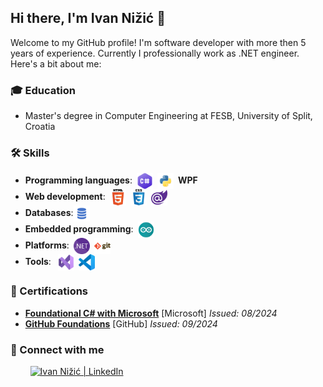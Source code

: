 ## Hi there, I'm Ivan Nižić 👋
Welcome to my GitHub profile! I'm software developer with more then 5 years of experience. Currently I professionally work as .NET engineer. Here's a bit about me:

### 🎓 Education
- Master's degree in Computer Engineering at FESB, University of Split, Croatia

### 🛠️ Skills
- **Programming languages**:&ensp;<img align="center" alt="C#" width="26px" src="https://raw.githubusercontent.com/github/explore/80688e429a7d4ef2fca1e82350fe8e3517d3494d/topics/csharp/csharp.png"/>&ensp;<img align="center" alt="Python" width="26px" src="https://raw.githubusercontent.com/github/explore/e31937ba11fcf9ec0238312b008d2e09007936c0/topics/python/python.png" />&ensp;**WPF**
- **Web development**:&ensp;<img align="center" alt="HTML5" width="26px" src="https://raw.githubusercontent.com/github/explore/80688e429a7d4ef2fca1e82350fe8e3517d3494d/topics/html/html.png" />&ensp;<img align="center" alt="CSS3" width="26px" src="https://raw.githubusercontent.com/github/explore/e31937ba11fcf9ec0238312b008d2e09007936c0/topics/css/css.png" />&ensp;<img align="center" alt="Blazor" width="26px" src="https://raw.githubusercontent.com/github/explore/e31937ba11fcf9ec0238312b008d2e09007936c0/topics/blazor/blazor.png" />
- **Databases**:<img align="center" alt="SQL" width="26px" src="https://raw.githubusercontent.com/github/explore/80688e429a7d4ef2fca1e82350fe8e3517d3494d/topics/sql/sql.png" />
- **Embedded programming**:&ensp;<img align="center" alt="Arduino" width="26px" src="https://raw.githubusercontent.com/github/explore/e31937ba11fcf9ec0238312b008d2e09007936c0/topics/arduino/arduino.png" />
- **Platforms**:&ensp;<img align="center" alt="GitHub" width="26px" src="https://raw.githubusercontent.com/github/explore/main/topics/dotnet/dotnet.png" />&ensp;<img align="center" alt="GitHub" width="26px" src="https://raw.githubusercontent.com/github/explore/main/topics/git/git.png" />
- **Tools**: &ensp;<img align="center" alt="Microsoft Visual Studio" width="26px" src="https://raw.githubusercontent.com/github/explore/e31937ba11fcf9ec0238312b008d2e09007936c0/topics/visual-studio/visual-studio.png" />&ensp;<img align="center" alt="Visual Studio Code" width="26px" src="https://raw.githubusercontent.com/github/explore/80688e429a7d4ef2fca1e82350fe8e3517d3494d/topics/visual-studio-code/visual-studio-code.png" />

### 📜 Certifications

- **[Foundational C# with Microsoft](https://www.freecodecamp.org/certification/fcc764f441f-81da-474e-a578-3aa0c263224f/foundational-c-sharp-with-microsoft)** [Microsoft]
*Issued: 08/2024*
- **[GitHub Foundations](https://www.credly.com/go/0CBhvWbg)** [GitHub]
*Issued: 09/2024*

### 💬 Connect with me
<p>
  &nbsp;&nbsp;&nbsp;&nbsp;&nbsp;&nbsp;&nbsp;
  <a href="https://www.linkedin.com/in/ivan-ni%C5%BEi%C4%87-000902181?originalSubdomain=hr&original_referer=https%3A%2F%2Fwww.google.com%2F">
      <img alt="Ivan Nižić | LinkedIn" width="22px" src="https://cdn-icons-png.flaticon.com/512/174/174857.png" />
  </a>
</p>
